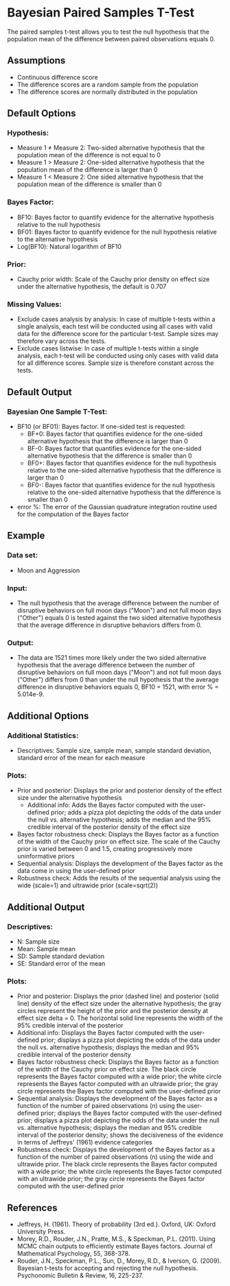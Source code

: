 
Bayesian Paired Samples T-Test
==========================

The paired samples t-test allows you to test the null hypothesis that the population mean of the difference between paired observations equals 0.

Assumptions
-----------
- Continuous difference score
- The difference scores are a random sample from the population
- The difference scores are normally distributed in the population

Default Options
-------
### Hypothesis:
- Measure 1 &ne; Measure 2: Two-sided alternative hypothesis that the population mean of the difference is not equal to 0
- Measure 1 &gt; Measure 2: One-sided alternative hypothesis that the population mean of the difference is larger than 0
- Measure 1 &lt; Measure 2: One sided alternative hypothesis that the population mean of the difference is smaller than 0

### Bayes Factor:
- BF10: Bayes factor to quantify evidence for the alternative hypothesis relative to the null hypothesis
- BF01: Bayes factor to quantify evidence for the null hypothesis relative to the alternative hypothesis
- Log(BF10): Natural logarithm of BF10

### Prior:
- Cauchy prior width: Scale of the Cauchy prior density on effect size under the alternative hypothesis, the default is 0.707

### Missing Values:
 - Exclude cases analysis by analysis: In case of multiple t-tests within a single analysis, each test will be conducted using all cases with valid data for the difference score for the particular t-test. Sample sizes may therefore vary across the tests.
 - Exclude cases listwise: In case of multiple t-tests within a single analysis, each t-test will be conducted using only cases with valid data for all difference scores. Sample size is therefore constant across the tests. 
 
Default Output
-------

### Bayesian One Sample T-Test:
- BF10 (or BF01): Bayes factor. If one-sided test is requested: 
  - BF+0: Bayes factor that quantifies evidence for the one-sided alternative hypothesis that the difference is larger than 0
  - BF-0: Bayes factor that quantifies evidence for the one-sided alternative hypothesis that the difference is smaller than 0
  - BF0+: Bayes factor that quantifies evidence for the null hypothesis relative to the one-sided alternative hypothesis that the difference is larger than 0
  - BF0-: Bayes factor that quantifies evidence for the null hypothesis relative to the one-sided alternative hypothesis that the difference is smaller than 0
- error %: The error of the Gaussian quadrature integration routine used for the computation of the Bayes factor

Example
-------

### Data set: 
- Moon and Aggression

### Input: 
- The null hypothesis that the average difference between the number of disruptive behaviors on full moon days ("Moon") and not full moon days ("Other") equals 0 is tested against the 
two sided alternative hypothesis that the average difference in disruptive behaviors differs from 0.

### Output: 
- The data are 1521 times more likely under the two sided alternative hypothesis that the average difference between the number of disruptive behaviors on full moon days ("Moon") and not full moon days ("Other") 
differs from 0 than under the null hypothesis that the average difference in disruptive behaviors equals 0, BF10 = 1521, with error % = 5.014e-9. 

Additional Options
-------
### Additional Statistics:
- Descriptives: Sample size, sample mean, sample standard deviation, standard error of the mean for each measure

### Plots:
- Prior and posterior: Displays the prior and posterior density of the effect size under the alternative hypothesis
  - Additional info: Adds the Bayes factor computed with the user-defined prior; adds a pizza plot depicting the odds of the data under the null vs. alternative hypothesis; adds the median and the 95% credible interval of the posterior density of the effect size
- Bayes factor robustness check: Displays the Bayes factor as a function of the width of the Cauchy prior on effect size. The scale of the Cauchy prior is varied between 0 and 1.5, creating progressively more uninformative priors
- Sequential analysis: Displays the development of the Bayes factor as the data come in using the user-defined prior 
 - Robustness check: Adds the results of the sequential analysis using the wide (scale=1) and ultrawide prior (scale=sqrt(2))
 
Additional Output
-------

### Descriptives:
- N: Sample size
- Mean: Sample mean 
- SD: Sample standard deviation
- SE: Standard error of the mean

### Plots:
- Prior and posterior: Displays the prior (dashed line) and posterior (solid line) density of the effect size under the alternative hypothesis; the gray circles represent the height of the prior and the posterior density at effect size delta = 0. The horizontal solid line represents the width of the 95% credible interval of the posterior
 - Additional info: Displays the Bayes factor computed with the user-defined prior; displays a pizza plot depicting the odds of the data under the null vs. alternative hypothesis; displays the median and 95% credible interval of the posterior density
- Bayes factor robustness check: Displays the Bayes factor as a function of the width of the Cauchy prior on effect size. The black circle represents the Bayes factor computed with a wide prior; the white circle represents the Bayes factor computed with an ultrawide prior; the gray circle represents the Bayes factor computed with the user-defined prior
- Sequential analysis: Displays the development of the Bayes factor as a function of the number of paired observations (n) using the user-defined prior; displays the Bayes factor computed with the user-defined prior; displays a pizza plot depicting the odds of the data under the null vs. alternative hypothesis; displays the median and 95% credible interval of the posterior density; shows the decisiveness of the evidence in terms of Jeffreys' (1961) evidence categories 
 - Robustness check: Displays the development of the Bayes factor as a function of the number of paired observations (n) using the wide and ultrawide prior. The black circle represents the Bayes factor computed with a wide prior; the white circle represents the Bayes factor computed with an ultrawide prior; the gray circle represents the Bayes factor computed with the user-defined prior

References
-------
- Jeffreys, H. (1961). Theory of probability (3rd ed.). Oxford, UK: Oxford University Press.
- Morey, R.D., Rouder, J.N., Pratte, M.S., & Speckman, P.L. (2011). Using MCMC chain outputs to efficiently estimate Bayes factors. Journal of Mathematical Psychology, 55, 368-378.
- Rouder, J.N., Speckman, P.L., Sun, D., Morey, R.D., & Iverson, G. (2009). Bayesian t-tests for accepting and rejecting the null hypothesis. Psychonomic Bulletin & Review, 16, 225-237.
